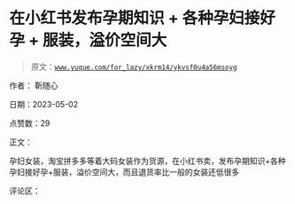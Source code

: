 # 在小红书发布孕期知识 + 各种孕妇接好孕 + 服装，溢价空间大

> 原文：[`www.yuque.com/for_lazy/xkrm14/ykvsf0u4a56msoyg`](https://www.yuque.com/for_lazy/xkrm14/ykvsf0u4a56msoyg)

作者： 靳随心

日期：2023-05-02

点赞数：29

正文：

孕妇女装，淘宝拼多多等着大码女装作为货源，在小红书卖，发布孕期知识+各种孕妇接好孕+服装，溢价空间大，而且退货率比一般的女装还低很多

评论区：



